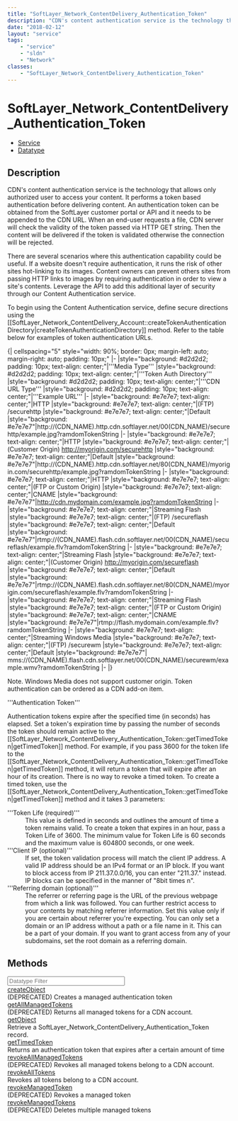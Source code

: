 ```yaml
---
title: "SoftLayer_Network_ContentDelivery_Authentication_Token"
description: "CDN's content authentication service is the technology that allows only authorized user to access your content. It perfo... "
date: "2018-02-12"
layout: "service"
tags:
    - "service"
    - "sldn"
    - "Network"
classes:
    - "SoftLayer_Network_ContentDelivery_Authentication_Token"
---
```

# SoftLayer_Network_ContentDelivery_Authentication_Token
<div id='service-datatype'>
    <ul id='sldn-reference-tabs'>
    <li id='service'> <a href='/reference/services/SoftLayer_Network_ContentDelivery_Authentication_Token' >Service</a></li>    <li id='datatype'> <a href='/reference/datatypes/SoftLayer_Network_ContentDelivery_Authentication_Token' >Datatype</a></li>
    </ul>
</div>

## Description
CDN's content authentication service is the technology that allows only authorized user to access your content. It performs a token based authentication before delivering content. An authentication token can be obtained from the SoftLayer customer portal or API and it needs to be appended to the CDN URL. When an end-user requests a file, CDN server will check the validity of the token passed via HTTP GET string. Then the content will be delivered if the token is validated otherwise the connection will be rejected. 

There are several scenarios where this authentication capability could be useful. If a website doesn't require authentication, it runs the risk of other sites hot-linking to its images. Content owners can prevent others sites from passing HTTP links to images by requiring authentication in order to view a site's contents. Leverage the API to add this additional layer of security through our Content Authentication service. 

To begin using the Content Authentication service, define secure directions using the [[SoftLayer_Network_ContentDelivery_Account::createTokenAuthenticationDirectory|createTokenAuthenticationDirectory]] method. Refer to the table below for examples of token authentication URLs. 

{| cellspacing="5" style="width: 90%; border: 0px; margin-left: auto; margin-right: auto; padding: 10px;" 
|-
|style="background: #d2d2d2; padding: 10px; text-align: center;"|'''Media Type'''
|style="background: #d2d2d2; padding: 10px; text-align: center;"|'''Token Auth Directory'''
|style="background: #d2d2d2; padding: 10px; text-align: center;"|'''CDN URL Type'''
|style="background: #d2d2d2; padding: 10px; text-align: center;"|'''Example URL'''
|-
|style="background: #e7e7e7; text-align: center;"|HTTP
|style="background: #e7e7e7; text-align: center;"|(FTP) /securehttp
|style="background: #e7e7e7; text-align: center;"|Default
|style="background: #e7e7e7"|http://(CDN_NAME).http.cdn.softlayer.net/00(CDN_NAME)/securehttp/example.jpg?ramdomTokenString
|-
|style="background: #e7e7e7; text-align: center;"|HTTP
|style="background: #e7e7e7; text-align: center;"|(Customer Origin) http://myorigin.com/securehttp
|style="background: #e7e7e7; text-align: center;"|Default
|style="background: #e7e7e7"|http://(CDN_NAME).http.cdn.softlayer.net/80(CDN_NAME)/myorigin.com/securehttp/example.jpg?ramdomTokenString
|-
|style="background: #e7e7e7; text-align: center;"|HTTP
|style="background: #e7e7e7; text-align: center;"|(FTP or Custom Origin)
|style="background: #e7e7e7; text-align: center;"|CNAME
|style="background: #e7e7e7"|http://cdn.mydomain.com/example.jpg?ramdomTokenString
|-
|style="background: #e7e7e7; text-align: center;"|Streaming Flash
|style="background: #e7e7e7; text-align: center;"|(FTP) /secureflash
|style="background: #e7e7e7; text-align: center;"|Default
|style="background: #e7e7e7"|rtmp://(CDN_NAME).flash.cdn.softlayer.net/00(CDN_NAME)/secureflash/example.flv?ramdomTokenString
|-
|style="background: #e7e7e7; text-align: center;"|Streaming Flash
|style="background: #e7e7e7; text-align: center;"|(Customer Origin) http://myorigin.com/secureflash
|style="background: #e7e7e7; text-align: center;"|Default
|style="background: #e7e7e7"|rtmp://(CDN_NAME).flash.cdn.softlayer.net/80(CDN_NAME)/myorigin.com/secureflash/example.flv?ramdomTokenString
|-
|style="background: #e7e7e7; text-align: center;"|Streaming Flash
|style="background: #e7e7e7; text-align: center;"|(FTP or Custom Origin)
|style="background: #e7e7e7; text-align: center;"|CNAME
|style="background: #e7e7e7"|rtmp://flash.mydomain.com/example.flv?ramdomTokenString
|-
|style="background: #e7e7e7; text-align: center;"|Streaming Windows Media
|style="background: #e7e7e7; text-align: center;"|(FTP) /securewm
|style="background: #e7e7e7; text-align: center;"|Default
|style="background: #e7e7e7"| mms://(CDN_NAME).flash.cdn.softlayer.net/00(CDN_NAME)/securewm/example.wmv?ramdomTokenString
|-
|}


Note. Windows Media does not support customer origin. Token authentication can be ordered as a CDN add-on item. 

'''Authentication Token''' 

Authentication tokens expire after the specified time (in seconds) has elapsed. Set a token's expiration time by passing the number of seconds the token should remain active to the [[SoftLayer_Network_ContentDelivery_Authentication_Token::getTimedToken|getTimedToken]] method. For example, if you pass 3600 for the token life to the [[SoftLayer_Network_ContentDelivery_Authentication_Token::getTimedToken|getTimedToken]] method, it will return a token that will expire after an hour of its creation. There is no way to revoke a timed token.  To create a timed token, use the [[SoftLayer_Network_ContentDelivery_Authentication_Token::getTimedToken|getTimedToken]] method and it takes 3 parameters: 

<dl> <dt>'''Token Life (required)'''</dt> <dd>This value is defined in seconds and outlines the amount of time a token remains valid. To create a token that expires in an hour, pass a Token Life of 3600. The minimum value for Token Life is 60 seconds and the maximum value is 604800 seconds, or one week.</dd> 

<dt>'''Client IP (optional)'''</dt> <dd>If set, the token validation process will match the client IP address. A valid IP address should be an IPv4 format or an IP block. If you want to block access from IP 211.37.0.0/16, you can enter "211.37." instead. IP blocks can be specified in the manner of "8bit times n".</dd> 

<dt>'''Referring domain (optional)'''</dt> <dd>The referrer or referring page is the URL of the previous webpage from which a link was followed. You can further restrict access to your contents by matching referrer information. Set this value only if you are certain about referrer you're expecting. You can only set a domain or an IP address without a path or a file name in it. This can be a part of your domain. If you want to grant access from any of your subdomains, set the root domain as a referring domain.</dd> </dl> 



        
<div id="properties" class="content">
    <h2>Methods</h2>
    <div class="view-filters">
        <div class="clearfix">
            <div class="search-input-box">
                <input placeholder="Datatype Filter" onkeyup="titleSearch(inputId='edit-combine', divId='method-div', elementClass='method-row')" 
                    type="text" id="edit-combine" value="" size="30" maxlength="128" class="form-text">
            </div>
        </div>
    </div>
    <div id="method-div">
            <div class="method-row">
                        <span class='view-field-title'><a href='/reference/services/SoftLayer_Network_ContentDelivery_Authentication_Token/createObject'> createObject</a> </span>
            <div class='views-field-body'>(DEPRECATED) Creates a managed authentication token</div>
        </div>
            <div class="method-row">
                        <span class='view-field-title'><a href='/reference/services/SoftLayer_Network_ContentDelivery_Authentication_Token/getAllManagedTokens'> getAllManagedTokens</a> </span>
            <div class='views-field-body'>(DEPRECATED) Returns all managed tokens for a CDN account.</div>
        </div>
            <div class="method-row">
                        <span class='view-field-title'><a href='/reference/services/SoftLayer_Network_ContentDelivery_Authentication_Token/getObject'> getObject</a> </span>
            <div class='views-field-body'>Retrieve a SoftLayer_Network_ContentDelivery_Authentication_Token record.</div>
        </div>
            <div class="method-row">
                        <span class='view-field-title'><a href='/reference/services/SoftLayer_Network_ContentDelivery_Authentication_Token/getTimedToken'> getTimedToken</a> </span>
            <div class='views-field-body'>Returns an authentication token that expires after a certain amount of time</div>
        </div>
            <div class="method-row">
                        <span class='view-field-title'><a href='/reference/services/SoftLayer_Network_ContentDelivery_Authentication_Token/revokeAllManagedTokens'> revokeAllManagedTokens</a> </span>
            <div class='views-field-body'>(DEPRECATED) Revokes all managed tokens belong to a CDN account.</div>
        </div>
            <div class="method-row">
                        <span class='view-field-title'><a href='/reference/services/SoftLayer_Network_ContentDelivery_Authentication_Token/revokeAllTokens'> revokeAllTokens</a> </span>
            <div class='views-field-body'>Revokes all tokens belong to a CDN account.</div>
        </div>
            <div class="method-row">
                        <span class='view-field-title'><a href='/reference/services/SoftLayer_Network_ContentDelivery_Authentication_Token/revokeManagedToken'> revokeManagedToken</a> </span>
            <div class='views-field-body'>(DEPRECATED) Revokes a managed token</div>
        </div>
            <div class="method-row">
                        <span class='view-field-title'><a href='/reference/services/SoftLayer_Network_ContentDelivery_Authentication_Token/revokeManagedTokens'> revokeManagedTokens</a> </span>
            <div class='views-field-body'>(DEPRECATED) Deletes multiple managed tokens</div>
        </div>
        </div>
</div>

